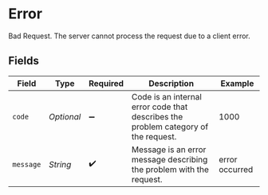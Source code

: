 # Error

Bad Request. The server cannot process the request due to a client error.


## Fields

| Field                                                                              | Type                                                                               | Required                                                                           | Description                                                                        | Example                                                                            |
| ---------------------------------------------------------------------------------- | ---------------------------------------------------------------------------------- | ---------------------------------------------------------------------------------- | ---------------------------------------------------------------------------------- | ---------------------------------------------------------------------------------- |
| `code`                                                                             | *Optional<Long>*                                                                   | :heavy_minus_sign:                                                                 | Code is an internal error code that describes the problem category of the request. | 1000                                                                               |
| `message`                                                                          | *String*                                                                           | :heavy_check_mark:                                                                 | Message is an error message describing the problem with the request.               | error occurred                                                                     |